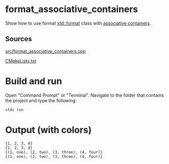 # format_associative_containers

Show how to use format [xtd::format](https://codedocs.xyz/gammasoft71/xtd/_format_page.html) class with [associative containers](https://en.cppreference.com/w/cpp/container).

## Sources

[src/format_associative_containers.cpp](src/format_associative_containers.cpp)

[CMakeLists.txt](CMakeLists.txt)

# Build and run

Open "Command Prompt" or "Terminal". Navigate to the folder that contains the project and type the following:

```cmake
xtdc run
```

# Output (with colors)

```
{1, 2, 3, 4}
{1, 2, 3, 4}
{(1, one), (2, two), (3, three), (4, four)}
{(1, one), (2, two), (3, three), (4, four)}
```

